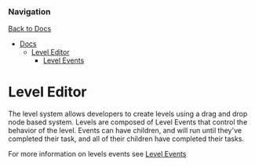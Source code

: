 
### Navigation

[Back to Docs](../Docs.md)

- [Docs](../Docs.md)
  - [Level Editor](../level/LevelEditor.md)
    - [Level Events](../level/LevelEvents.md)

# Level Editor

The level system allows developers to create levels using a drag and drop node based system. Levels 
are composed of Level Events that control the behavior of the level. Events can have children, and 
will run until they've completed their task, and all of their children have completed their tasks.

For more information on levels events see [Level Events](./LevelEvents.md)